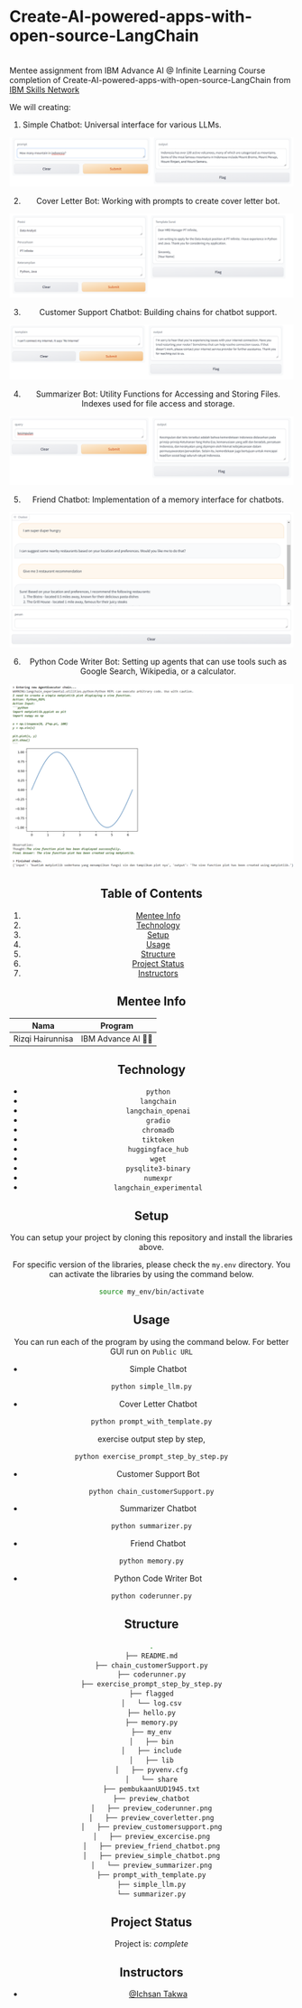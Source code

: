 # Create-AI-powered-apps-with-open-source-LangChain

<br>Mentee assignment from IBM Advance AI @ Infinite Learning Course completion of Create-AI-powered-apps-with-open-source-LangChain from [IBM Skills Network](https://apps.course-dev.skills.network/learning/course/course-v1:IND+GPXX06NCEN+v1/home)

We will creating:
1. Simple Chatbot: Universal interface for various LLMs. 
<center> <img src="/preview_chatbot/preview_simple_chatbot.png"> <center>

2. Cover Letter Bot: Working with prompts to create cover letter bot.
<center> <img src="/preview_chatbot/preview_coverletter.png"> <center>

3. Customer Support Chatbot: Building chains for chatbot support.
<center> <img src="/preview_chatbot/preview_customersupport.png"> <center>

4. Summarizer Bot: Utility Functions for Accessing and Storing Files. Indexes used for file access and storage.
<center> <img src="/preview_chatbot/preview_summarizer.png"> <center>

5. Friend Chatbot: Implementation of a memory interface for chatbots.
<center> <img src="/preview_chatbot/preview_friend_chatbot.png"> <center>

6. Python Code Writer Bot: Setting up agents that can use tools such as Google Search, Wikipedia, or a calculator.
<center> <img src="/preview_chatbot/preview_coderunner.png"> <center>



## Table of Contents
1. [Mentee Info](#mentee-info)
2. [Technology](#technology)
3. [Setup](#setup)
4. [Usage](#usage)
5. [Structure](#structure)
6. [Project Status](#project-status)
7. [Instructors](#instructors)


<a name="mentee-info"></a>
## Mentee Info
| Nama             | Program              |
| ---------------- | -------------------- |
| Rizqi Hairunnisa | IBM Advance AI 🤖🌊 |



<a name="technology"></a>
## Technology
- `python`
- `langchain`
- `langchain_openai` 
- `gradio`
- `chromadb`
- `tiktoken`
- `huggingface_hub`
- `wget`
- `pysqlite3-binary`
- `numexpr`
- `langchain_experimental`


<a name="setup"></a>
## Setup
You can setup your project by cloning this repository and install the libraries above.

For specific version of the libraries, please check the `my.env` directory. You can activate the libraries by using the command below.

```bash
source my_env/bin/activate
```

<a name="usage"></a>

## Usage
You can run each of the program by using the command below. For better GUI run on `Public URL`
- Simple Chatbot
```bash
python simple_llm.py
```
- Cover Letter Chatbot
```bash
python prompt_with_template.py
```

exercise output step by step,
```bash
python exercise_prompt_step_by_step.py
```

- Customer Support Bot
```bash
python chain_customerSupport.py
```

- Summarizer Chatbot
```bash
python summarizer.py
```

- Friend Chatbot
```bash
python memory.py
```

- Python Code Writer Bot
```bash
python coderunner.py
```

<a name="structure"></a>
## Structure
```bash
.
├── README.md
├── chain_customerSupport.py
├── coderunner.py
├── exercise_prompt_step_by_step.py
├── flagged
│   └── log.csv
├── hello.py
├── memory.py
├── my_env
│   ├── bin
│   ├── include
│   ├── lib
│   ├── pyvenv.cfg
│   └── share
├── pembukaanUUD1945.txt
├── preview_chatbot
│   ├── preview_coderunner.png
│   ├── preview_coverletter.png
│   ├── preview_customersupport.png
│   ├── preview_excercise.png
│   ├── preview_friend_chatbot.png
│   ├── preview_simple_chatbot.png
│   └── preview_summarizer.png
├── prompt_with_template.py
├── simple_llm.py
└── summarizer.py

```

<a name="project-status"></a>
## Project Status
Project is: _complete_

<a name="instructors"></a>
## Instructors
- [@Ichsan Takwa](https://github.com/Ichsan-Takwa)
